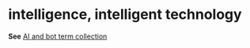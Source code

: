 # intelligence, intelligent technology

**See** [AI and bot term collection](../term-collections/ai-bot-terms.md)
